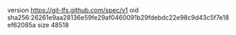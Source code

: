 version https://git-lfs.github.com/spec/v1
oid sha256:26261e9aa28136e59fe29af0460091b29fdebdc22e98c9d43c5f7e18ef62085a
size 48518
